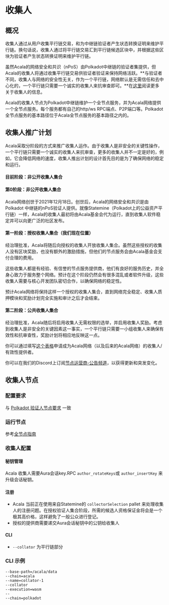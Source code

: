 # 收集人

## 概况 <a href="#overview" id="overview"></a>

收集人通过从用户收集平行链交易，和为中继链验证者产生状态转换证明来维护平行链。换句话说，收集人通过将平行链交易汇到平行链候选区块中，并根据这些区块为验证者产生状态转换证明来维护平行链。

虽然Acala的网络安全和共识（nPoS）由Polkadot中继链的验证者集提供，但Acala的收集人将通过收集平行链交易供验证者验证来保持网络活跃。**与验证者不同，收集人与网络的安全性无关，作为一个平行链，网络默认是无需信任和去中心化的，一个平行链只需要一个诚实的收集人来抗审查即可。**在[这里](https://wiki.polkadot.network/docs/learn-collator)阅读更多关于收集人的信息。

Acala的收集人节点为Polkadot中继链维护一个全节点服务，并为Acala网络提供一个全节点服务。每个服务都有自己的http/ws RPC端点、P2P端口等。Polkadot全节点服务的基本路径位于Acala全节点服务的基本路径之内的。

## 收集人推广计划&#x20;

Acala采取分阶段的方式来推广收集人运作。由于收集人是非安全的关键性操作，一个平行链只需要一个诚实的收集人来抗审查，更多的收集人并不一定是好的，例如，它会降低网络的速度，收集人推出计划的设计首先目的是为了确保网络的稳定和运行。

#### **目前阶段：非公开收集人集合**

#### **第0阶段：非公开收集人集合**

Acala网络创世于2021年12月18日。创世后，Acala的网络安全和共识是由Polkadot 中继链的nPoS验证人提供。就像Statemine（Polkadot上的公益资产平行链）一样，Acala的收集人最初将由Acala基金会代为运行，直到收集人软件稳定并可以向更广泛的社区发布。

#### **第一阶段：授权收集人集合（我们现在位置）**

经治理批准，Acala将随后向授权的收集人开放收集人集合。虽然这些授权的收集人没有区块奖励，也没有额外的激励措施，但他们的节点服务会由Acala基金会支付合理的费用。

这些收集人都是有经验、有信誉的节点服务提供商，他们有良好的服务历史，并全身心致力于服务整个网络。预计在这个阶段仍然会有很多混乱或者软件升级，这些收集人需要与核心开发团队密切合作，以确保网络的稳定性。

预计Acala网络将保持这样一个授权的收集人集合，直到网络完全稳定、收集人质押模块和奖励计划完全实施和审计之后才会结束。

#### 第二阶段：公共收集人集合&#x20;

经治理批准，Acala随后将启用收集人无需权限的选举，并启用收集人奖励。考虑到收集人是非安全的关键因素这一事实，一个平行链只需要一小组收集人来确保有效性和抗审查性，奖励计划将相应地反映这一点。

你可以通过填写[这个表格](https://docs.google.com/forms/d/e/1FAIpQLSeEl9KI0baZQXlPXoXB-tP9axe7kyHSJlx4rNAJ0kqij4SW6A/viewform?usp=send\_form)申请成为Acala网络（以及后来的Acala网络）的收集人/有效性提供者。

你可以在我们的Discord上订阅[节点运营商-公告频道](https://discord.com/invite/uWSZWsUcEn)，以获得更新和突发变化。&#x20;

## 收集人节点 <a href="#collator-node" id="collator-node"></a>

### 配置要求 <a href="#spec-requirement" id="spec-requirement"></a>

与 [Polkadot 验证人节点要求](https://guide.polkadot.network/docs/maintain-guides-how-to-validate-polkadot/#requirements) 一致

### 运行节点 <a href="#run-node" id="run-node"></a>

参考[全节点指南](quan-jie-dian.md)

### 收集人配置 <a href="#collator-configuration" id="collator-configuration"></a>

#### **秘钥管理** <a href="#key-management" id="key-management"></a>

Acala 收集人需要Aura会话key.RPC  `author_rotateKeys`或 `author_insertKey` 来升级会话秘钥。

#### **注册** <a href="#registration" id="registration"></a>

* Acala 当前正在使用来自Statemine的 `collectorSelection` pallet 来处理收集人的注册问题。在授权验证人集合阶段，所需的候选人资格保证金将会是一个极其高价格，这样避免了一般公众进行登记。
* 授权的提供商需要递交Aura会话秘钥中的公钥给收集人

#### CLI <a href="#cli" id="cli"></a>

* `--collator` 为平行链部分

### **CLI 示例** <a href="#example-cli" id="example-cli"></a>

```
--base-path=/acala/data
--chain=acala
--name=collator-1
--collator
--execution=wasm
--
--chain=polkadot
```
